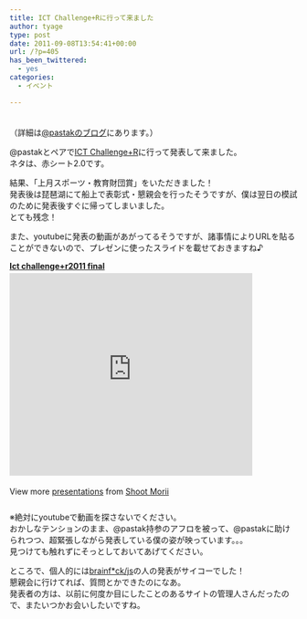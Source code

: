 ```yaml
---
title: ICT Challenge+Rに行って来ました
author: tyage
type: post
date: 2011-09-08T13:54:41+00:00
url: /?p=405
has_been_twittered:
  - yes
categories:
  - イベント

---
```

<p>　<br />
（詳細は<a href="http://d.hatena.ne.jp/Pasta-K/20110902/1314974691">@pastakのブログ</a>にあります。）</p>
<p>@pastakとペアで<a href="http://www.ict-challenger.jp/">ICT Challenge+R</a>に行って発表して来ました。<br />
ネタは、赤シート2.0です。</p>
<p>結果、「上月スポーツ・教育財団賞」をいただきました！<br />
発表後は琵琶湖にて船上で表彰式・懇親会を行ったそうですが、僕は翌日の模試のために発表後すぐに帰ってしまいました。<br />
とても残念！</p>
<p>また、youtubeに発表の動画があがってるそうですが、諸事情によりURLを貼ることができないので、プレゼンに使ったスライドを載せておきますね♪</p>
<div style="width:425px" id="__ss_9030314"> <strong style="display:block;margin:12px 0 4px"><a href="http://www.slideshare.net/pastak/ict-challenger2011-final" title="Ict challenge+r2011 final" target="_blank">Ict challenge+r2011 final</a></strong> <iframe src="http://www.slideshare.net/slideshow/embed_code/9030314" width="425" height="355" frameborder="0" marginwidth="0" marginheight="0" scrolling="no"></iframe> </p>
<div style="padding:5px 0 12px"> View more <a href="http://www.slideshare.net/" target="_blank">presentations</a> from <a href="http://www.slideshare.net/pastak" target="_blank">Shoot Morii</a> </div>
</p></div>
<p>※絶対にyoutubeで動画を探さないでください。<br />
おかしなテンションのまま、@pastak持参のアフロを被って、@pastakに助けられつつ、超緊張しながら発表している僕の姿が映っています。。。<br />
見つけても触れずにそっとしておいてあげてください。</p>
<p>ところで、個人的には<a href="http://www.youtube.com/watch?v=yiHxQrgjpU4">brainf*ck/js</a>の人の発表がサイコーでした！<br />
懇親会に行けてれば、質問とかできたのになあ。<br />
発表者の方は、以前に何度か目にしたことのあるサイトの管理人さんだったので、またいつかお会いしたいですね。</p>
